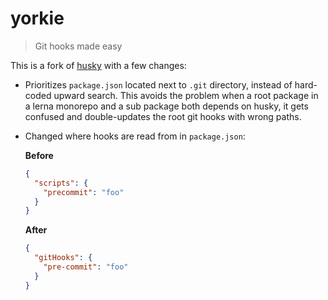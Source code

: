 # yorkie

> Git hooks made easy

This is a fork of [husky](https://github.com/typicode/husky) with a few changes:

- Prioritizes `package.json` located next to `.git` directory, instead of hard-coded upward search. This avoids the
  problem when a root package in a lerna monorepo and a sub package both depends on husky, it gets confused and
  double-updates the root git hooks with wrong paths.

- Changed where hooks are read from in `package.json`:

  **Before**

  ``` json
  {
    "scripts": {
      "precommit": "foo"
    }
  }
  ```

  **After**

  ``` json
  {
    "gitHooks": {
      "pre-commit": "foo"
    }
  }
  ```
